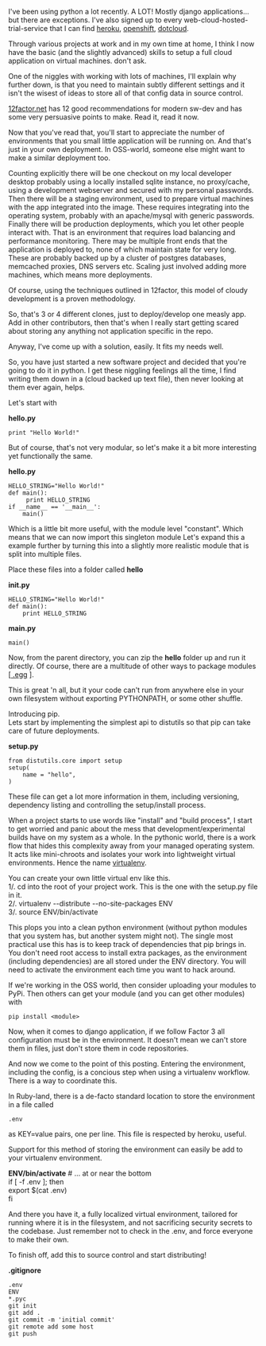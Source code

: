 I've been using python a lot recently. A LOT! Mostly django applications...
but there are exceptions. I've also signed up to every
web-cloud-hosted-trial-service that I can find [heroku](http://heroku.com),
[openshift](http://openshift.redhat.com), [dotcloud](https://www.dotcloud.com/).

Through various projects at work and in my own time at home, I think I now
have the basic (and the slightly advanced) skills to setup a full cloud
application on virtual machines. don't ask.

One of the niggles with working with lots of machines, I'll explain why
further down, is that you need to maintain subtly different settings and it
isn't the wisest of ideas to store all of that config data in source control.

[12factor.net](http://www.12factor.net/) has 12 good recommendations for
modern sw-dev and has some very persuasive points to make. Read it, read it
now.

Now that you've read that, you'll start to appreciate the number of
environments that you small little application will be running on. And that's
just in your own deployment. In OSS-world, someone else might want to make a
similar deployment too.

Counting explicitly there will be one checkout on my local developer desktop
probably using a locally installed sqlite instance, no proxy/cache, using a
development webserver and secured with my personal passwords. Then there will
be a staging environment, used to prepare virtual machines with the app
integrated into the image. These requires integrating into the operating
system, probably with an apache/mysql with generic passwords. Finally there
will be production deployments, which you let other people interact with. That
is an environment that requires load balancing and performance monitoring.
There may be multiple front ends that the application is deployed to, none of
which maintain state for very long. These are probably backed up by a cluster
of postgres databases, memcached proxies, DNS servers etc. Scaling just
involved adding more machines, which means more deployments.

Of course, using the techniques outlined in 12factor, this model of cloudy
development is a proven methodology.

So, that's 3 or 4 different clones, just to deploy/develop one measly app. Add
in other contributors, then that's when I really start getting scared about
storing any anything not application specific in the repo.

Anyway, I've come up with a solution, easily. It fits my needs well.

So, you have just started a new software project and decided that you're going
to do it in python. I get these niggling feelings all the time, I find writing
them down in a (cloud backed up text file), then never looking at them ever
again, helps.

Let's start with

**hello.py**

    print "Hello World!" 

But of course, that's not very modular, so let's make it a bit more
interesting yet functionally the same.

**hello.py**

    HELLO_STRING="Hello World!"  
    def main():  
         print HELLO_STRING   
    if __name__ == '__main__':  
        main()

Which is a little bit more useful, with the module level "constant". Which
means that we can now import this singleton module Let's expand this a example
further by turning this into a slightly more realistic module that is split
into multiple files.

Place these files into a folder called **hello**  

**__init__.py**

    HELLO_STRING="Hello World!"  
    def main():  
        print HELLO_STRING

  
**__main__.py**

    main()

Now, from the parent directory, you can zip the **hello** folder up and run it
directly. Of course, there are a multitude of other ways to package modules [[
.egg](http://svn.python.org/projects/sandbox/trunk/setuptools/doc/formats.txt)
].

This is great 'n all, but it your code can't run from anywhere else in your
own filesystem without exporting PYTHONPATH, or some other shuffle.

Introducing pip.  
Lets start by implementing the simplest api to distutils so that pip can take
care of future deployments.  

**setup.py**

    from distutils.core import setup  
    setup(  
        name = "hello",  
    )

  
These file can get a lot more information in them, including versioning,
dependency listing and controlling the setup/install process.

When a project starts to use words like "install" and "build process", I start
to get worried and panic about the mess that development/experimental builds
have on my system as a whole. In the pythonic world, there is a work flow that
hides this complexity away from your managed operating system. It acts like
mini-chroots and isolates your work into lightweight virtual environments.
Hence the name [virtualenv](http://virtualenv.org).

You can create your own little virtual env like this.  
1/. cd into the root of your project work. This is the one with the setup.py
file in it.  
2/. virtualenv --distribute --no-site-packages ENV  
3/. source ENV/bin/activate

This plops you into a clean python environment (without python modules that
you system has, but another system might not). The single most practical use
this has is to keep track of dependencies that pip brings in. You don't need
root access to install extra packages, as the environment (including
dependencies) are all stored under the ENV directory. You will need to
activate the environment each time you want to hack around.

If we're working in the OSS world, then consider uploading your modules to
PyPi. Then others can get your module (and you can get other modules) with

    pip install <module>

Now, when it comes to django application, if we follow Factor 3 all
configuration must be in the environment. It doesn't mean we can't store them
in files, just don't store them in code repositories.

And now we come to the point of this posting. Entering the environment,
including the config, is a concious step when using a virtualenv workflow.
There is a way to coordinate this.

In Ruby-land, there is a de-facto standard location to store the environment
in a file called

    .env

as KEY=value pairs, one per line. This file is respected by heroku, useful.

Support for this method of storing the environment can easily be add to your
virtualenv environment.

**ENV/bin/activate**
    # ... at or near the bottom  
    if [ -f .env ]; then  
        export $(cat .env)  
    fi

And there you have it, a fully localized virtual environment, tailored for
running where it is in the filesystem, and not sacrificing security secrets to
the codebase. Just remember not to check in the .env, and force everyone to
make their own.

To finish off, add this to source control and start distributing!

**.gitignore**

    .env  
    ENV  
    *.pyc
    git init  
    git add .  
    git commit -m 'initial commit'  
    git remote add some host  
    git push

